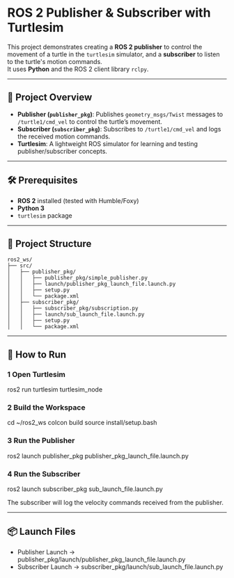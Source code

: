 # ROS 2 Publisher & Subscriber with Turtlesim

This project demonstrates creating a **ROS 2 publisher** to control the movement of a turtle in the `turtlesim` simulator, and a **subscriber** to listen to the turtle's motion commands.  
It uses **Python** and the ROS 2 client library `rclpy`.

---

## 📌 Project Overview

- **Publisher (`publisher_pkg`)**: Publishes `geometry_msgs/Twist` messages to `/turtle1/cmd_vel` to control the turtle’s movement.
- **Subscriber (`subscriber_pkg`)**: Subscribes to `/turtle1/cmd_vel` and logs the received motion commands.
- **Turtlesim**: A lightweight ROS simulator for learning and testing publisher/subscriber concepts.

---

## 🛠 Prerequisites

- **ROS 2** installed (tested with Humble/Foxy)
- **Python 3**
- `turtlesim` package
  
---

## 📂 Project Structure

```text
ros2_ws/
├── src/
│   ├── publisher_pkg/
│   │   ├── publisher_pkg/simple_publisher.py
│   │   ├── launch/publisher_pkg_launch_file.launch.py
│   │   ├── setup.py
│   │   └── package.xml
│   ├── subscriber_pkg/
│   │   ├── subscriber_pkg/subscription.py
│   │   ├── launch/sub_launch_file.launch.py
│   │   ├── setup.py
│   │   └── package.xml
```

---

## 🚀 How to Run

### 1 Open Turtlesim
ros2 run turtlesim turtlesim_node

### 2 Build the Workspace
cd ~/ros2_ws
colcon build
source install/setup.bash

### 3 Run the Publisher
ros2 launch publisher_pkg publisher_pkg_launch_file.launch.py

### 4 Run the Subscriber
ros2 launch subscriber_pkg sub_launch_file.launch.py

The subscriber will log the velocity commands received from the publisher.

---

## 📦 Launch Files
- Publisher Launch → publisher_pkg/launch/publisher_pkg_launch_file.launch.py
- Subscriber Launch → subscriber_pkg/launch/sub_launch_file.launch.py
